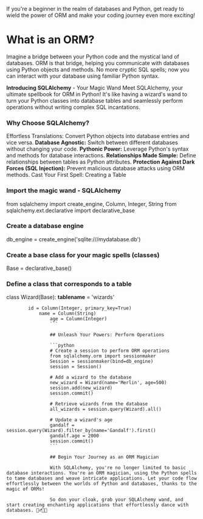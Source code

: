  If you're a beginner in the realm of databases and Python, get ready to wield the power of ORM and make your coding journey even more exciting!

# What is an ORM?
Imagine a bridge between your Python code and the mystical land of databases. ORM is that bridge, helping you communicate with databases using Python objects and methods. No more cryptic SQL spells; now you can interact with your database using familiar Python syntax.

**Introducing SQLAlchemy** - Your Magic Wand
Meet SQLAlchemy, your ultimate spellbook for ORM in Python! It's like having a wizard's wand to turn your Python classes into database tables and seamlessly perform operations without writing complex SQL incantations.

### Why Choose SQLAlchemy?
Effortless Translations: Convert Python objects into database entries and vice versa.
**Database Agnostic:** Switch between different databases without changing your code.
**Pythonic Power:** Leverage Python's syntax and methods for database interactions.
**Relationships Made Simple:** Define relationships between tables as Python attributes.
**Protection Against Dark Forces (SQL Injection):** Prevent malicious database attacks using ORM methods.
Cast Your First Spell: Creating a Table


### Import the magic wand - SQLAlchemy
from sqlalchemy import create_engine, Column, Integer, String
from sqlalchemy.ext.declarative import declarative_base

### Create a database engine
db_engine = create_engine('sqlite:///mydatabase.db')

### Create a base class for your magic spells (classes)
Base = declarative_base()

### Define a class that corresponds to a table
class Wizard(Base):
    __tablename__ = 'wizards'
        
            id = Column(Integer, primary_key=True)
                name = Column(String)
                    age = Column(Integer)
                    ```

                    ## Unleash Your Powers: Perform Operations

                    ```python
                    # Create a session to perform ORM operations
                    from sqlalchemy.orm import sessionmaker
                    Session = sessionmaker(bind=db_engine)
                    session = Session()

                    # Add a wizard to the database
                    new_wizard = Wizard(name='Merlin', age=500)
                    session.add(new_wizard)
                    session.commit()

                    # Retrieve wizards from the database
                    all_wizards = session.query(Wizard).all()

                    # Update a wizard's age
                    gandalf = session.query(Wizard).filter_by(name='Gandalf').first()
                    gandalf.age = 2000
                    session.commit()
                    ```

                    ## Begin Your Journey as an ORM Magician

                    With SQLAlchemy, you're no longer limited to basic database interactions. You're an ORM magician, using the Python spells to tame databases and weave intricate applications. Let your code flow effortlessly between the worlds of Python and databases, thanks to the magic of ORMs!

                    So don your cloak, grab your SQLAlchemy wand, and start creating enchanting applications that effortlessly dance with databases. 🧙‍♂️🌌🔮